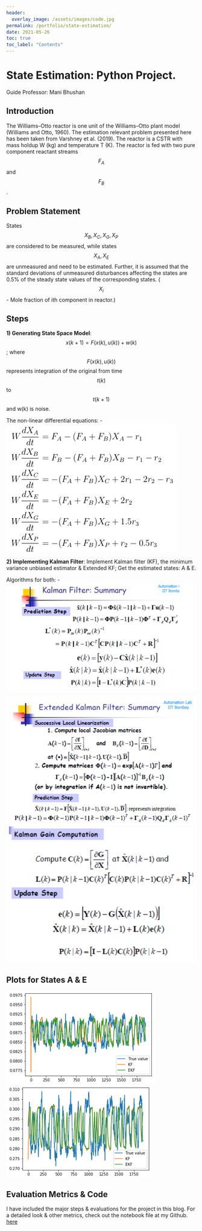 ```yaml
---
header:
  overlay_image: /assets/images/code.jpg
permalink: /portfolio/state-estimation/
date: 2021-05-26
toc: true
toc_label: "Contents"
---
```


# State Estimation: Python Project. 
Guide Professor: Mani Bhushan
## Introduction
The Williams–Otto reactor is one unit of the Williams–Otto plant model (Williams and
Otto, 1960). The estimation relevant problem presented here has been taken from Varshney
et al. (2019). The reactor is a CSTR with mass holdup W (kg) and temperature T (K).
The reactor is fed with two pure component reactant streams $$F_A$$ and $$F_B$$ .

## Problem Statement 
States $$X_B , X_C , X_G, X_P$$ are considered to be measured, while states $$X_A , X_E$$ are unmeasured and need to be estimated. Further, it is assumed that the standard deviations of unmeasured disturbances affecting the states are 0.5% of the steady state values of the corresponding states. ($$X_i$$ - Mole fraction of ith component in reactor.)

## Steps

**1) Generating State Space Model**: $$ x(k+1)=F(x(k),u(k)) + w(k) $$; where $$ F(x(k),u(k)) $$represents integration of the original from time $$ t(k) $$ to $$ t(k+1) $$ and w(k) is noise.

The non-linear differential equations: -
![Equations](/assets/images/se1.png)

**2) Implementing Kalman Filter**: Implement Kalman filter (KF), the minimum variance unbiased estimator & Extended KF; Get the estimated states: A & E.

Algorithms for both: -
![KF](/assets/images/kalman_filter.png)

![EKF](/assets/images/EKF1.png)
![EKF](/assets/images/EKF2.png)


## Plots for States A & E

![plotA](/assets/images/A.png)
![plotE](/assets/images/E.png)

## Evaluation Metrics & Code

I have included the major steps & evaluations for the project in this blog. For a detailed look & other metrics, check out the notebook file at my Github. [here](https://github.com/Pradyum1999/CL653---State-Estimation-Project/blob/main/CL653_Report.ipynb)





<!------------------------------------ FOOTER -------------------------------->
